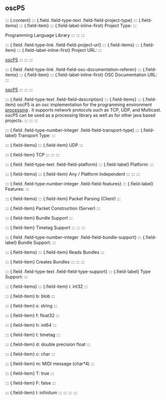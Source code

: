 ## oscP5

::: {.content}
::: {.field .field-type-text .field-field-project-type}
::: {.field-items}
::: {.field-item}
::: {.field-label-inline-first}
Project Type:
:::

Programming Language Library
:::
:::
:::

::: {.field .field-type-link .field-field-project-url}
::: {.field-items}
::: {.field-item}
::: {.field-label-inline-first}
Project URL:
:::

[oscP5](http://www.sojamo.de/libraries/oscP5)
:::
:::
:::

::: {.field .field-type-link .field-field-osc-documentation-referen}
::: {.field-items}
::: {.field-item}
::: {.field-label-inline-first}
OSC Documentation URL:
:::

[oscP5](http://www.sojamo.de/libraries/oscP5)
:::
:::
:::

::: {.field .field-type-text .field-field-description}
::: {.field-items}
::: {.field-item}
oscP5 is an osc implementation for the programming environment
[processing](http://www.processing.org/) . it supports network protocols
such as TCP, UDP, and Multicast. oscP5 can be used as a processing
library as well as for other java based projects.
:::
:::
:::

::: {.field .field-type-number-integer .field-field-transport-type}
::: {.field-label}
Transport Type:
:::

::: {.field-items}
::: {.field-item}
UDP
:::

::: {.field-item}
TCP
:::
:::
:::

::: {.field .field-type-text .field-field-platform}
::: {.field-label}
Platform:
:::

::: {.field-items}
::: {.field-item}
Any / Platform Independent
:::
:::
:::

::: {.field .field-type-number-integer .field-field-features}
::: {.field-label}
Features:
:::

::: {.field-items}
::: {.field-item}
Packet Parsing (Client)
:::

::: {.field-item}
Packet Construction (Server)
:::

::: {.field-item}
Bundle Support
:::

::: {.field-item}
Timetag Support
:::
:::
:::

::: {.field .field-type-number-integer .field-field-bundle-support}
::: {.field-label}
Bundle Support:
:::

::: {.field-items}
::: {.field-item}
Reads Bundles
:::

::: {.field-item}
Creates Bundles
:::
:::
:::

::: {.field .field-type-text .field-field-type-support}
::: {.field-label}
Type Support:
:::

::: {.field-items}
::: {.field-item}
i: int32
:::

::: {.field-item}
b: blob
:::

::: {.field-item}
s: string
:::

::: {.field-item}
f: float32
:::

::: {.field-item}
h: int64
:::

::: {.field-item}
t: timetag
:::

::: {.field-item}
d: double precision float
:::

::: {.field-item}
c: char
:::

::: {.field-item}
m: MIDI message (char\*4)
:::

::: {.field-item}
T: true
:::

::: {.field-item}
F: false
:::

::: {.field-item}
I: infinitum
:::
:::
:::
:::
